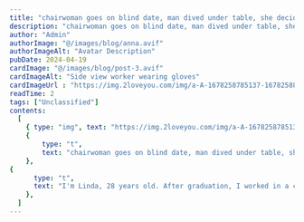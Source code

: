 ```yaml
---
title: "chairwoman goes on blind date, man dived under table, she decided to marry him!"
description: "chairwoman goes on blind date, man dived under table, she decided to marry him!"
author: "Admin"
authorImage: "@/images/blog/anna.avif"
authorImageAlt: "Avatar Description"
pubDate: 2024-04-19
cardImage: "@/images/blog/post-3.avif"
cardImageAlt: "Side view worker wearing gloves"
cardImageUrl : "https://img.2loveyou.com/img/a-A-1678258785137-1678258852165.jpg"
readTime: 2
tags: ["Unclassified"]
contents:
  [
    { type: "img", text: "https://img.2loveyou.com/img/a-A-1678258785137-1678258852165.jpg" },
    { 
        type: "t", 
        text: "chairwoman goes on blind date, man dived under table, she decided to marry him!"
    },
{
      type: "t",
      text: "I'm Linda, 28 years old. After graduation, I worked in a company, and it took me five years to climb to the top of the company. Now, I am a company boss of a large scale. Although I have been successful in my career at a young age, I have made little progress in my relationship.\n\nAs we grow older, we will be thirty years old. My family is worried about me, and I think it's time to have a good relationship. For so many years, I have been obsessed with my work, neglecting my quality of life, and seeing that everyone around me has married and had children, but I am still a leftover girl.\n\nI don't want to ask for a room and a car when we are dating like other people. I want to find a man who is sincere and not fake. So I want to do this blind date in a special way. The female boss pretends to be poor to go on a blind date. This method is really exciting. In fact, my appearance is quite ordinary. If I don't wear beautiful clothes, I am no different from ordinary women on the street.\n\nOn the date of the blind date, I not only wore plain clothes, but also had a plain face. I didn't carry much cash with me. I carried a cloth bag and went to the blind date place by subway. After arriving at the blind date place, the other party obviously dressed much more ceremoniously than I did. It looked like a very stable young man. Although not so handsome, it was also decent and comfortable, which also met my first level standard.\n\nLater, I learned from my chat with him that he is also an executive of a company, and his monthly salary is more than ten thousand. It seems that the economic conditions are good, but will he dislike my simple appearance now? When ordering, I ordered spicy food in order to show my forthright personality. We had a pleasant conversation afterwards, and he didn't show any dissatisfaction with me.\n\nI feel more and more fond of him. I feel that this man's behavior is very elegant. But when it came to dinner, something unexpected happened to me. How can a man with such elegant manners make the mistake of dropping chopsticks when he sees the man always dropping chopsticks when eating? This made me wonder.\n\nSo I began to find out what kind of medicine he was selling. Unexpectedly, I looked down and decided to marry no other man. The food I ordered was spicy, but the other party was not used to it, so in order not to embarrass me, he had to pretend to drop his chopsticks and spit the rice in his mouth into the garbage can.\n\nI was so touched by such a thoughtful manner that I finally showcased with him to explain my identity. Unexpectedly, he was not only not angry, but also appreciated my practice. Now that we are in love, I wish we can reach the end and hope that he and I can have a complete marriage!"
    },
  ]
---
```

